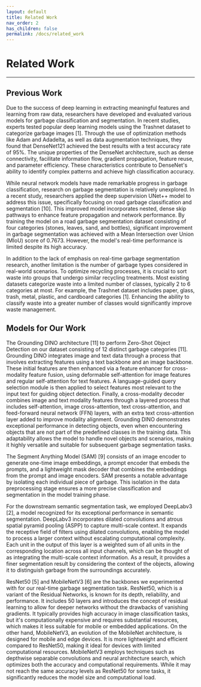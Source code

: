 ```yaml
---
layout: default
title: Related Work
nav_order: 2
has_children: false
permalink: /docs/related_work
---
```


# Related Work

---

## Previous Work
Due to the success of deep learning in extracting meaningful features and learning from raw data, researchers have developed and evaluated various models for garbage classification and segmentation. In recent studies, experts tested popular deep learning models using the Trashnet dataset to categorize garbage images [1]. Through the use of optimization methods like Adam and Adadelta, as well as data augmentation techniques, they found that DenseNet121 achieved the best results with a test accuracy rate of 95%. The unique properties of the DenseNet architecture, such as dense connectivity, facilitate information flow, gradient propagation, feature reuse, and parameter efficiency. These characteristics contribute to DenseNet's ability to identify complex patterns and achieve high classification accuracy.

While neural network models have made remarkable progress in garbage classification, research on garbage segmentation is relatively unexplored. In a recent study, researchers applied the deep supervision UNet++ model to address this issue, specifically focusing on road garbage classification and segmentation [10]. This improved model incorporates nested, dense skip pathways to enhance feature propagation and network performance. By training the model on a road garbage segmentation dataset consisting of four categories (stones, leaves, sand, and bottles), significant improvement in garbage segmentation was achieved with a Mean Intersection over Union (MIoU) score of 0.7673. However, the model's real-time performance is limited despite its high accuracy.

In addition to the lack of emphasis on real-time garbage segmentation research, another limitation is the number of garbage types considered in real-world scenarios. To optimize recycling processes, it is crucial to sort waste into groups that undergo similar recycling treatments. Most existing datasets categorize waste into a limited number of classes, typically 2 to 6 categories at most. For example, the Trashnet dataset includes paper, glass, trash, metal, plastic, and cardboard categories [1]. Enhancing the ability to classify waste into a greater number of classes would significantly improve waste management.

## Models for Our Work
The Grounding DINO architecture [11] to perform Zero-Shot Object Detection on our dataset consisting of 12 distinct garbage categories [11]. Grounding DINO integrates image and text data through a process that involves extracting features using a text backbone and an image backbone. These initial features are then enhanced via a feature enhancer for cross-modality feature fusion, using deformable self-attention for image features and regular self-attention for text features. A language-guided query selection module is then applied to select features most relevant to the input text for guiding object detection. Finally, a cross-modality decoder combines image and text modality features through a layered process that includes self-attention, image cross-attention, text cross-attention, and feed-forward neural network (FFN) layers, with an extra text cross-attention layer added to improve modality alignment. Grounding DINO demonstrates exceptional performance in detecting objects, even when encountering objects that are not part of the predefined classes in the training data. This adaptability allows the model to handle novel objects and scenarios, making it highly versatile and suitable for subsequent garbage segmentation tasks.

The Segment Anything Model (SAM) [9] consists of an image encoder to generate one-time image embeddings, a prompt encoder that embeds the prompts, and a lightweight mask decoder that combines the embeddings from the prompt and image encoders. SAM presents a notable advantage by isolating each individual piece of garbage. This isolation in the data preprocessing stage ensures a more precise classification and segmentation in the model training phase.

For the downstream semantic segmentation task, we employed DeepLabv3 [2], a model recognized for its exceptional performance in semantic segmentation. DeepLabv3 incorporates dilated convolutions and atrous spatial pyramid pooling (ASPP) to capture multi-scale context. It expands the receptive field of filters using dilated convolutions, enabling the model to process a larger context without escalating computational complexity. Each unit in the output of this layer is a weighted sum of all units in the corresponding location across all input channels, which can be thought of as integrating the multi-scale context information. As a result, it provides a finer segmentation result by considering the context of the objects, allowing it to distinguish garbage from the surroundings accurately.

ResNet50 [5] and MobileNetV3 [6] are the backbones we experimented with for our real-time garbage segmentation task. ResNet50, which is a variant of the Residual Networks, is known for its depth, reliability, and performance. It includes 50 layers and introduces the concept of residual learning to allow for deeper networks without the drawbacks of vanishing gradients. It typically provides high accuracy in image classification tasks, but it's computationally expensive and requires substantial resources, which makes it less suitable for mobile or embedded applications. On the other hand, MobileNetV3, an evolution of the MobileNet architecture, is designed for mobile and edge devices. It is more lightweight and efficient compared to ResNet50, making it ideal for devices with limited computational resources. MobileNetV3 employs techniques such as depthwise separable convolutions and neural architecture search, which optimizes both the accuracy and computational requirements. While it may not reach the same accuracy levels as ResNet50 for some tasks, it significantly reduces the model size and computational load.
